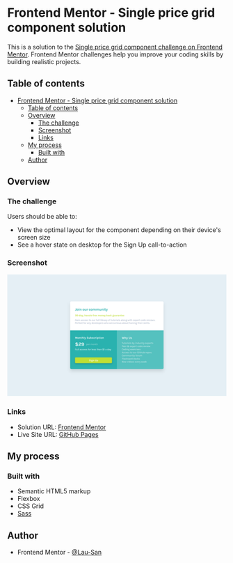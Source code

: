 # Frontend Mentor - Single price grid component solution

This is a solution to the [Single price grid component challenge on Frontend Mentor](https://www.frontendmentor.io/challenges/single-price-grid-component-5ce41129d0ff452fec5abbbc). Frontend Mentor challenges help you improve your coding skills by building realistic projects. 

## Table of contents

- [Frontend Mentor - Single price grid component solution](#frontend-mentor---single-price-grid-component-solution)
  - [Table of contents](#table-of-contents)
  - [Overview](#overview)
    - [The challenge](#the-challenge)
    - [Screenshot](#screenshot)
    - [Links](#links)
  - [My process](#my-process)
    - [Built with](#built-with)
  - [Author](#author)

## Overview

### The challenge

Users should be able to:

- View the optimal layout for the component depending on their device's screen size
- See a hover state on desktop for the Sign Up call-to-action

### Screenshot

![](./screenshot.png)

### Links

- Solution URL: [Frontend Mentor](https://www.frontendmentor.io/solutions/responsive-single-price-card-with-css-grid-button-hover-animation-4wFM3Wyhul)
- Live Site URL: [GitHub Pages](https://lau-san.github.io/fm-single-price-grid-component/)

## My process

### Built with

- Semantic HTML5 markup
- Flexbox
- CSS Grid
- [Sass](https://sass-lang.com)

## Author

- Frontend Mentor - [@Lau-San](https://www.frontendmentor.io/profile/Lau-San)